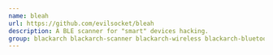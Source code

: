 ```yaml
---
name: bleah
url: https://github.com/evilsocket/bleah
description: A BLE scanner for "smart" devices hacking.
group: blackarch blackarch-scanner blackarch-wireless blackarch-bluetooth
---
```

